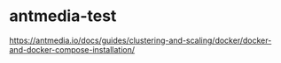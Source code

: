 # antmedia-test
https://antmedia.io/docs/guides/clustering-and-scaling/docker/docker-and-docker-compose-installation/
